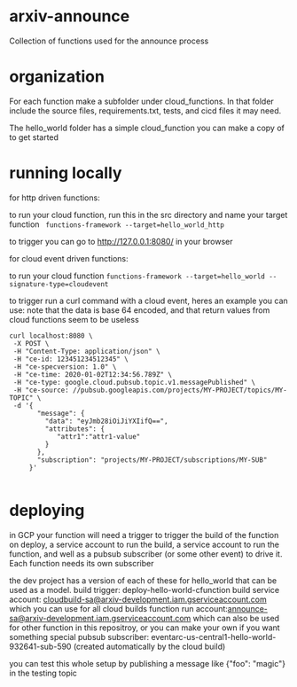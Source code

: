 # arxiv-announce
Collection of functions used for the announce process


# organization 
For each function make a subfolder under cloud_functions. 
In that folder include the source files, requirements.txt, tests, and cicd files it may need. 

The hello_world folder has a simple cloud_function you can make a copy of to get started

# running locally

for http driven functions:

to run your cloud function, run this in the src directory and name your target function
` functions-framework --target=hello_world_http`

to trigger you can go to http://127.0.0.1:8080/ in your browser

for cloud event driven functions:

to run your cloud function
` functions-framework --target=hello_world --signature-type=cloudevent `

to trigger run a curl command with a cloud event, heres an example you can use: 
note that the data is base 64 encoded, and that return values from cloud functions seem to be useless
 ```
 curl localhost:8080 \
  -X POST \
  -H "Content-Type: application/json" \
  -H "ce-id: 123451234512345" \
  -H "ce-specversion: 1.0" \
  -H "ce-time: 2020-01-02T12:34:56.789Z" \
  -H "ce-type: google.cloud.pubsub.topic.v1.messagePublished" \
  -H "ce-source: //pubsub.googleapis.com/projects/MY-PROJECT/topics/MY-TOPIC" \
  -d '{
        "message": {
          "data": "eyJmb28iOiJiYXIifQ==",
          "attributes": {
             "attr1":"attr1-value"
          }
        },
        "subscription": "projects/MY-PROJECT/subscriptions/MY-SUB"
      }'
    
 ```

 # deploying
  in GCP your function will need a trigger to trigger the build of the function on deploy, a service account to run the build, a service account to run the function, and well as a pubsub subscriber (or some other event) to drive it. Each function needs its own subscriber

  the dev project has a version of each of these for hello_world that can be used as a model. 
  build trigger: deploy-hello-world-cfunction
  build service account: cloudbuild-sa@arxiv-development.iam.gserviceaccount.com which you can use for all cloud builds
  function run account:announce-sa@arxiv-development.iam.gserviceaccount.com which can also be used for other function in this repositroy, or you can make your own if you want something special
  pubsub subscriber: eventarc-us-central1-hello-world-932641-sub-590 (created automatically by the cloud build)

  you can test this whole setup by publishing a message like {"foo": "magic"} in the testing topic